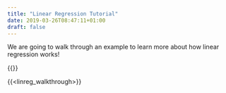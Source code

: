 ```yaml
---
title: "Linear Regression Tutorial"
date: 2019-03-26T08:47:11+01:00
draft: false
---
```


We are going to walk through an example to learn more about how linear regression works!

{{<buttons>}}

{{<linreg_walkthrough>}}